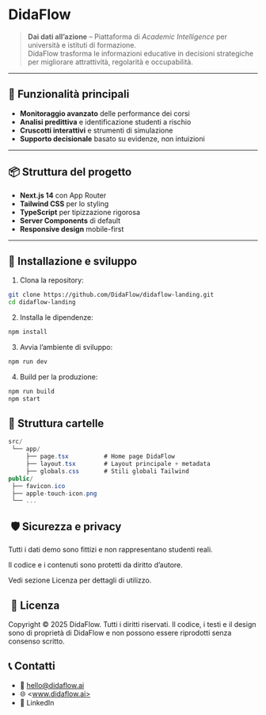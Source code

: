 # DidaFlow

> **Dai dati all’azione** – Piattaforma di *Academic Intelligence* per università e istituti di formazione.  
> DidaFlow trasforma le informazioni educative in decisioni strategiche per migliorare attrattività, regolarità e occupabilità.

---

## 🚀 Funzionalità principali

- **Monitoraggio avanzato** delle performance dei corsi
- **Analisi predittiva** e identificazione studenti a rischio
- **Cruscotti interattivi** e strumenti di simulazione
- **Supporto decisionale** basato su evidenze, non intuizioni

---

## 📦 Struttura del progetto

- **Next.js 14** con App Router
- **Tailwind CSS** per lo styling
- **TypeScript** per tipizzazione rigorosa
- **Server Components** di default
- **Responsive design** mobile-first

---

## 🔧 Installazione e sviluppo

1. Clona la repository:

```bash
git clone https://github.com/DidaFlow/didaflow-landing.git
cd didaflow-landing
```

2. Installa le dipendenze:

```bash
npm install
```

3. Avvia l’ambiente di sviluppo:

```bash
npm run dev
```

4. Build per la produzione:

```bash
npm run build
npm start
```

## 📁 Struttura cartelle

```csharp
src/
 └── app/
     ├── page.tsx          # Home page DidaFlow
     ├── layout.tsx        # Layout principale + metadata
     ├── globals.css       # Stili globali Tailwind
public/
 ├── favicon.ico
 ├── apple-touch-icon.png
 └── ...
```

##  🛡️ Sicurezza e privacy

Tutti i dati demo sono fittizi e non rappresentano studenti reali.

Il codice e i contenuti sono protetti da diritto d’autore.

Vedi sezione Licenza per dettagli di utilizzo.

##  📜 Licenza

Copyright © 2025 DidaFlow.
Tutti i diritti riservati.
Il codice, i testi e il design sono di proprietà di DidaFlow e non possono essere riprodotti senza consenso scritto.

## 📞 Contatti

- 📧 <hello@didaflow.ai>
- 🌐 <www.didaflow.ai>
- 🔗 LinkedIn
